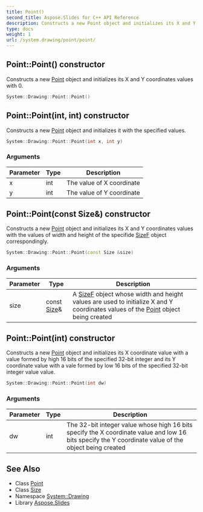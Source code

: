 ```yaml
---
title: Point()
second_title: Aspose.Slides for C++ API Reference
description: Constructs a new Point object and initializes its X and Y coordinates values with 0.
type: docs
weight: 1
url: /system.drawing/point/point/
---
```

## Point::Point() constructor


Constructs a new [Point](../) object and initializes its X and Y coordinates values with 0.

```cpp
System::Drawing::Point::Point()
```

## Point::Point(int, int) constructor


Constructs a new [Point](../) object and initializes it with the specified values.

```cpp
System::Drawing::Point::Point(int x, int y)
```


### Arguments

| Parameter | Type | Description |
| --- | --- | --- |
| x | int | The value of X coordinate |
| y | int | The value of Y coordinate |

## Point::Point(const Size\&) constructor


Constructs a new [Point](../) object and initializes its X and Y coordinates values with the values of width and height of the specifide [SizeF](../../sizef/) object correspondingly.

```cpp
System::Drawing::Point::Point(const Size &size)
```


### Arguments

| Parameter | Type | Description |
| --- | --- | --- |
| size | const [Size](../../size/)\& | A [SizeF](../../sizef/) object whose width and height values are used to initialize X and Y coordinates values of the [Point](../) object being created |

## Point::Point(int) constructor


Constructs a new [Point](../) object and initializes its X coordinate value with a value formed by high 16 bits of the specified 32-bit integer and its Y coordinate value with a vale formed by low 16 bits of the specified 32-bit integer value value.

```cpp
System::Drawing::Point::Point(int dw)
```


### Arguments

| Parameter | Type | Description |
| --- | --- | --- |
| dw | int | The 32-bit integer value whose high 16 bits specify the X coordinate value and low 16 bits specify the Y coordinate value of the object being created |

## See Also

* Class [Point](../)
* Class [Size](../../size/)
* Namespace [System::Drawing](../../)
* Library [Aspose.Slides](../../../)